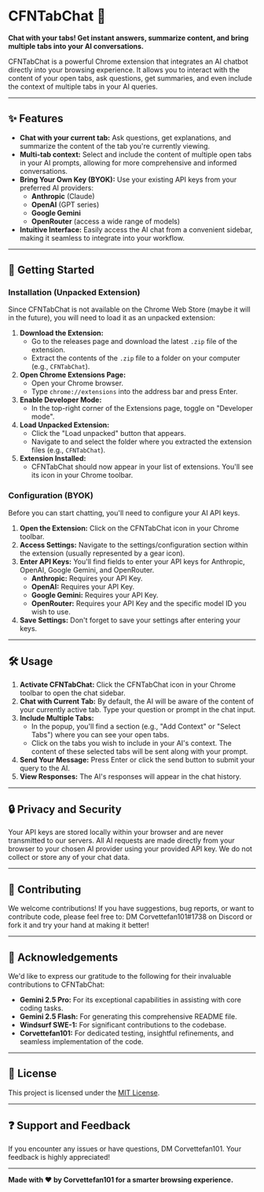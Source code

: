 # CFNTabChat 💬

**Chat with your tabs! Get instant answers, summarize content, and bring multiple tabs into your AI conversations.**

CFNTabChat is a powerful Chrome extension that integrates an AI chatbot directly into your browsing experience. It allows you to interact with the content of your open tabs, ask questions, get summaries, and even include the context of multiple tabs in your AI queries.

---

## ✨ Features

*   **Chat with your current tab:** Ask questions, get explanations, and summarize the content of the tab you're currently viewing.
*   **Multi-tab context:** Select and include the content of multiple open tabs in your AI prompts, allowing for more comprehensive and informed conversations.
*   **Bring Your Own Key (BYOK):** Use your existing API keys from your preferred AI providers:
    *   **Anthropic** (Claude)
    *   **OpenAI** (GPT series)
    *   **Google Gemini**
    *   **OpenRouter** (access a wide range of models)
*   **Intuitive Interface:** Easily access the AI chat from a convenient sidebar, making it seamless to integrate into your workflow.

---

## 🚀 Getting Started

### Installation (Unpacked Extension)

Since CFNTabChat is not available on the Chrome Web Store (maybe it will in the future), you will need to load it as an unpacked extension:

1.  **Download the Extension:**
    *   Go to the releases page and download the latest `.zip` file of the extension.
    *   Extract the contents of the `.zip` file to a folder on your computer (e.g., `CFNTabChat`).
2.  **Open Chrome Extensions Page:**
    *   Open your Chrome browser.
    *   Type `chrome://extensions` into the address bar and press Enter.
3.  **Enable Developer Mode:**
    *   In the top-right corner of the Extensions page, toggle on "Developer mode".
4.  **Load Unpacked Extension:**
    *   Click the "Load unpacked" button that appears.
    *   Navigate to and select the folder where you extracted the extension files (e.g., `CFNTabChat`).
5.  **Extension Installed:**
    *   CFNTabChat should now appear in your list of extensions. You'll see its icon in your Chrome toolbar.

### Configuration (BYOK)

Before you can start chatting, you'll need to configure your AI API keys.

1.  **Open the Extension:** Click on the CFNTabChat icon in your Chrome toolbar.
2.  **Access Settings:** Navigate to the settings/configuration section within the extension (usually represented by a gear icon).
3.  **Enter API Keys:** You'll find fields to enter your API keys for Anthropic, OpenAI, Google Gemini, and OpenRouter.
    *   **Anthropic:** Requires your API Key.
    *   **OpenAI:** Requires your API Key.
    *   **Google Gemini:** Requires your API Key.
    *   **OpenRouter:** Requires your API Key and the specific model ID you wish to use.
4.  **Save Settings:** Don't forget to save your settings after entering your keys.

---

## 🛠️ Usage

1.  **Activate CFNTabChat:** Click the CFNTabChat icon in your Chrome toolbar to open the chat sidebar.
2.  **Chat with Current Tab:** By default, the AI will be aware of the content of your currently active tab. Type your question or prompt in the chat input.
3.  **Include Multiple Tabs:**
    *   In the popup, you'll find a section (e.g., "Add Context" or "Select Tabs") where you can see your open tabs.
    *   Click on the tabs you wish to include in your AI's context. The content of these selected tabs will be sent along with your prompt.
4.  **Send Your Message:** Press Enter or click the send button to submit your query to the AI.
5.  **View Responses:** The AI's responses will appear in the chat history.

---

## 🔒 Privacy and Security

Your API keys are stored locally within your browser and are never transmitted to our servers. All AI requests are made directly from your browser to your chosen AI provider using your provided API key. We do not collect or store any of your chat data.

---

## 🤝 Contributing

We welcome contributions! If you have suggestions, bug reports, or want to contribute code, please feel free to:
DM Corvettefan101#1738 on Discord or fork it and try your hand at making it better!

---

## 🙏 Acknowledgements

We'd like to express our gratitude to the following for their invaluable contributions to CFNTabChat:

*   **Gemini 2.5 Pro:** For its exceptional capabilities in assisting with core coding tasks.
*   **Gemini 2.5 Flash:** For generating this comprehensive README file.
*   **Windsurf SWE-1:** For significant contributions to the codebase.
*   **Corvettefan101:** For dedicated testing, insightful refinements, and seamless implementation of the code.

---

## 📄 License

This project is licensed under the [MIT License](LICENSE).

---

## ❓ Support and Feedback

If you encounter any issues or have questions, DM Corvettefan101. Your feedback is highly appreciated!

---

**Made with ❤️ by Corvettefan101 for a smarter browsing experience.**
